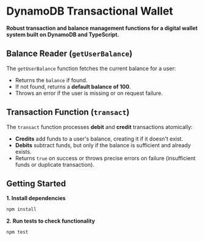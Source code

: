 # DynamoDB Transactional Wallet

**Robust transaction and balance management functions for a digital wallet system built on DynamoDB and TypeScript.**

## Balance Reader (`getUserBalance`)

The `getUserBalance` function fetches the current balance for a user:

- Returns the `balance` if found.
- If not found, returns a **default balance of 100**.
- Throws an error if the user is missing or on request failure.

## Transaction Function (`transact`)

The `transact` function processes **debit** and **credit** transactions atomically:

- **Credits** add funds to a user's balance, creating it if it doesn't exist.
- **Debits** subtract funds, but only if the balance is sufficient and already exists.
- Returns `true` on success or throws precise errors on failure (insufficient funds or duplicate transaction).

## Getting Started

**1. Install dependencies**

```bash
npm install
```

**2. Run tests to check functionality**

```bash
npm test
```
